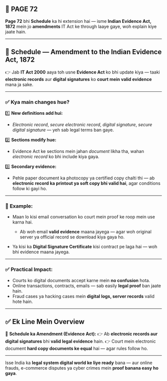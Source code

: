 ## 📄 **PAGE 72**

**Page 72** bhi **Schedule** ka hi extension hai — isme **Indian Evidence Act, 1872** mein jo **amendments** IT Act ke through laaye gaye, woh explain kiye jaate hain.

---

## 🔹 **Schedule — Amendment to the Indian Evidence Act, 1872**

👉 Jab **IT Act 2000** aaya toh usne **Evidence Act** ko bhi update kiya — taaki **electronic records** aur **digital signatures** ko **court mein valid evidence** mana ja sake.

---

### ✅ **Kya main changes hue?**

1️⃣ **New definitions add hui:**

* *Electronic record*, *secure electronic record*, *digital signature*, *secure digital signature* — yeh sab legal terms ban gaye.

2️⃣ **Sections modify hue:**

* Evidence Act ke sections mein jahan *document* likha tha, wahan *electronic record* ko bhi include kiya gaya.

3️⃣ **Secondary evidence:**

* Pehle paper document ka photocopy ya certified copy chalti thi — ab **electronic record ka printout ya soft copy bhi valid hai**, agar conditions follow ki gayi ho.

---

### 🧩 **Example:**

* Maan lo kisi email conversation ko court mein proof ke roop mein use karna hai.

  * Ab woh email **valid evidence** maana jayega — agar woh original server ya official record se download kiya gaya ho.

* Ya kisi ka **Digital Signature Certificate** kisi contract pe laga hai — woh bhi evidence maana jayega.

---

### ✅ **Practical Impact:**

* Courts ko digital documents accept karne mein **no confusion** hota.
* Online transactions, contracts, emails — sab easily **legal proof** ban jaate hain.
* Fraud cases ya hacking cases mein **digital logs, server records** valid hote hain.

---

## ✅ **Ek Line Mein Overview**

📌 **Schedule ka Amendment (Evidence Act):**
👉 Ab **electronic records aur digital signatures** bhi **valid legal evidence** hain.
👉 Court mein electronic document **hard copy documents ke equal** hai — agar rules follow ho.

---

Isse India ka **legal system digital world ke liye ready** bana — aur online frauds, e-commerce disputes ya cyber crimes mein **proof banana easy ho gaya**.
